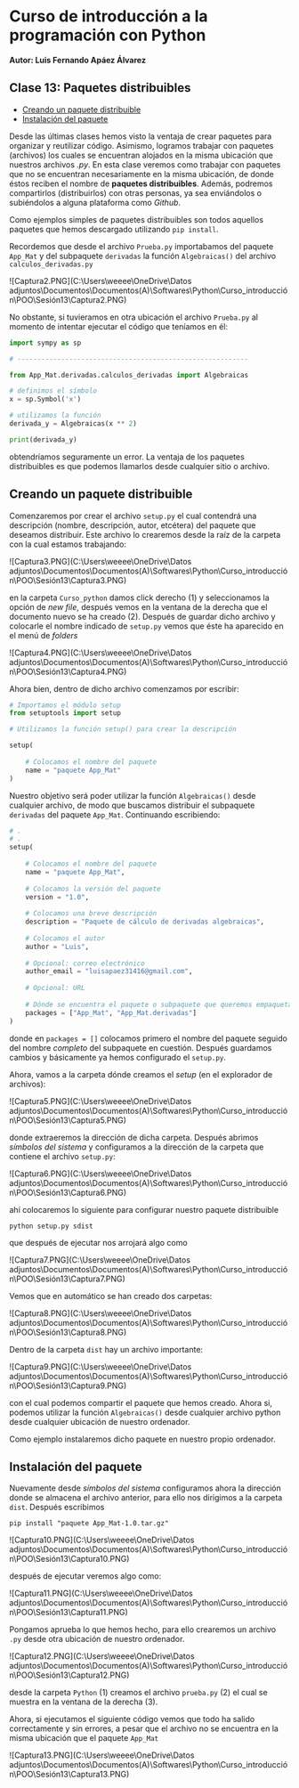 # Curso de introducción a la programación con Python

**Autor: Luis Fernando Apáez Álvarez**

## Clase 13: Paquetes distribuibles

* [Creando un paquete distribuible](#parte1) 
* [Instalación del paquete](#parte2) 

Desde las últimas clases hemos visto la ventaja de crear paquetes para organizar y reutilizar código. Asimismo, logramos trabajar con paquetes (archivos) los cuales se encuentran alojados en la misma ubicación que nuestros archivos _.py_. En esta clase veremos como trabajar con paquetes que no se encuentran necesariamente en la misma ubicación, de donde éstos reciben el nombre de **paquetes distribuibles**. Además, podremos compartirlos (distribuirlos) con otras personas, ya sea enviándolos o subiéndolos a alguna plataforma como _Github_.

Como ejemplos simples de paquetes distribuibles son todos aquellos paquetes que hemos descargado utilizando ``pip install``.

Recordemos que desde el archivo ``Prueba.py`` importabamos del paquete ``App_Mat`` y del subpaquete ``derivadas`` la función ``Algebraicas()`` del archivo ``calculos_derivadas.py``

![Captura2.PNG](C:\Users\weeee\OneDrive\Datos adjuntos\Documentos\Documentos(A)\Softwares\Python\Curso_introducción\POO\Sesión13\Captura2.PNG)



No obstante, si tuvieramos en otra ubicación el archivo ``Prueba.py`` al momento de intentar ejecutar el código que teníamos en él:

```python
import sympy as sp

# ----------------------------------------------------------

from App_Mat.derivadas.calculos_derivadas import Algebraicas

# definimos el símbolo
x = sp.Symbol('x')

# utilizamos la función
derivada_y = Algebraicas(x ** 2)

print(derivada_y)
```

obtendríamos seguramente un error. La ventaja de los paquetes distribuibles es que podemos llamarlos desde cualquier sitio o archivo.

## Creando un paquete distribuible <a id=#parte1></a>

Comenzaremos por crear el archivo ``setup.py`` el cual contendrá una descripción (nombre, descripción, autor, etcétera) del paquete que deseamos distribuir. Este archivo lo crearemos desde la raíz de la carpeta con la cual estamos trabajando:

![Captura3.PNG](C:\Users\weeee\OneDrive\Datos adjuntos\Documentos\Documentos(A)\Softwares\Python\Curso_introducción\POO\Sesión13\Captura3.PNG)

en la carpeta ``Curso_python`` damos click derecho (1) y seleccionamos la opción de _new file_, después vemos en la ventana de la derecha que el documento nuevo se ha creado (2). Después de guardar dicho archivo y colocarle el nombre indicado de ``setup.py`` vemos que éste ha aparecido en el menú de _folders_

![Captura4.PNG](C:\Users\weeee\OneDrive\Datos adjuntos\Documentos\Documentos(A)\Softwares\Python\Curso_introducción\POO\Sesión13\Captura4.PNG)

Ahora bien, dentro de dicho archivo comenzamos por escribir:

```python
# Importamos el módulo setup
from setuptools import setup

# Utilizamos la función setup() para crear la descripción 

setup(
    
    # Colocamos el nombre del paquete
    name = "paquete App_Mat"
)
```

Nuestro objetivo será poder utilizar la función ``Algebraicas()`` desde cualquier archivo, de modo que buscamos distribuir el subpaquete ``derivadas`` del paquete ``App_Mat``. Continuando escribiendo:

```python
# .
# .
setup(
    
    # Colocamos el nombre del paquete
    name = "paquete App_Mat",
    
    # Colocamos la versión del paquete
    version = "1.0",
    
    # Colocamos una breve descripción
    description = "Paquete de cálculo de derivadas algebraicas",
    
    # Colocamos el autor
    author = "Luis",
    
    # Opcional: correo electrónico
    author_email = "luisapaez31416@gmail.com",
    
    # Opcional: URL
    
    # Dónde se encuentra el paquete o subpaquete que queremos empaquetar
    packages = ["App_Mat", "App_Mat.derivadas"]
)
```

donde en ``packages = []`` colocamos primero el nombre del paquete seguido del nombre _completo_ del subpaquete en cuestión. Después guardamos cambios y básicamente ya hemos configurado el ``setup.py``.

Ahora, vamos a la carpeta dónde creamos el _setup_ (en el explorador de archivos):

![Captura5.PNG](C:\Users\weeee\OneDrive\Datos adjuntos\Documentos\Documentos(A)\Softwares\Python\Curso_introducción\POO\Sesión13\Captura5.PNG)

donde extraeremos la dirección de dicha carpeta. Después abrimos _símbolos del sistema_ y configuramos a la dirección de la carpeta que contiene el archivo ``setup.py``:

![Captura6.PNG](C:\Users\weeee\OneDrive\Datos adjuntos\Documentos\Documentos(A)\Softwares\Python\Curso_introducción\POO\Sesión13\Captura6.PNG)

ahí colocaremos lo siguiente para configurar nuestro paquete distribuible

```
python setup.py sdist
```

que después de ejecutar nos arrojará algo como

![Captura7.PNG](C:\Users\weeee\OneDrive\Datos adjuntos\Documentos\Documentos(A)\Softwares\Python\Curso_introducción\POO\Sesión13\Captura7.PNG)

Vemos que en automático se han creado dos carpetas:

![Captura8.PNG](C:\Users\weeee\OneDrive\Datos adjuntos\Documentos\Documentos(A)\Softwares\Python\Curso_introducción\POO\Sesión13\Captura8.PNG)

Dentro de la carpeta ``dist`` hay un archivo importante:

![Captura9.PNG](C:\Users\weeee\OneDrive\Datos adjuntos\Documentos\Documentos(A)\Softwares\Python\Curso_introducción\POO\Sesión13\Captura9.PNG)

con el cual podemos compartir el paquete que hemos creado. Ahora si, podemos utilizar la función ``Algebraicas()`` desde cualquier archivo python desde cualquier ubicación de nuestro ordenador.

Como ejemplo instalaremos dicho paquete en nuestro propio ordenador.

## Instalación del paquete <a id="parte2"></a>

Nuevamente desde _símbolos del sistema_ configuramos ahora la dirección donde se almacena el archivo anterior, para ello nos dirigimos a la carpeta ``dist``. Después escribimos

```
pip install "paquete App_Mat-1.0.tar.gz"
```

![Captura10.PNG](C:\Users\weeee\OneDrive\Datos adjuntos\Documentos\Documentos(A)\Softwares\Python\Curso_introducción\POO\Sesión13\Captura10.PNG)

después de ejecutar veremos algo como:

![Captura11.PNG](C:\Users\weeee\OneDrive\Datos adjuntos\Documentos\Documentos(A)\Softwares\Python\Curso_introducción\POO\Sesión13\Captura11.PNG)

Pongamos aprueba lo que hemos hecho, para ello crearemos un archivo ``.py`` desde otra ubicación de nuestro ordenador. 

![Captura12.PNG](C:\Users\weeee\OneDrive\Datos adjuntos\Documentos\Documentos(A)\Softwares\Python\Curso_introducción\POO\Sesión13\Captura12.PNG)

desde la carpeta ``Python`` (1) creamos el archivo ``prueba.py`` (2) el cual se muestra en la ventana de la derecha (3).

Ahora, si ejecutamos el siguiente código vemos que todo ha salido correctamente y sin errores, a pesar que el archivo no se encuentra en la misma ubicación que el paquete ``App_Mat``

![Captura13.PNG](C:\Users\weeee\OneDrive\Datos adjuntos\Documentos\Documentos(A)\Softwares\Python\Curso_introducción\POO\Sesión13\Captura13.PNG)
